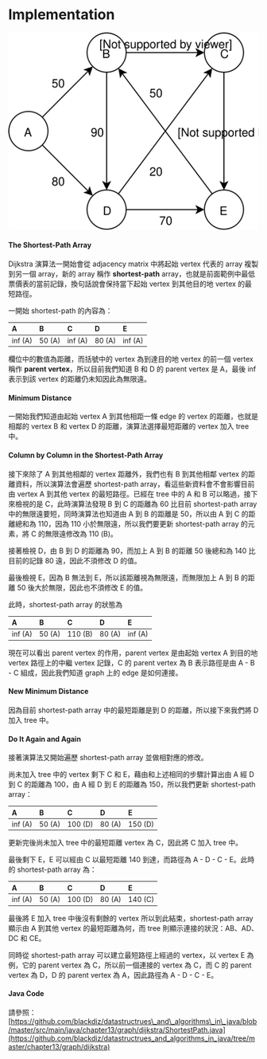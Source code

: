 # Implementation

![&#x6B64;&#x70BA;&#x5206;&#x6790;&#x6700;&#x77ED;&#x8DEF;&#x5F91;&#x7684; graph &#x7BC4;&#x4F8B;](../../.gitbook/assets/shortest_path_example.svg)

#### The Shortest-Path Array

Dijkstra 演算法一開始會從 adjacency matrix 中將起始 vertex 代表的 array 複製到另一個 array，新的 array 稱作 **shortest-path** array，也就是前面範例中最低票價表的當前記錄，換句話說會保持當下起始 vertex 到其他目的地 vertex 的最短路徑。

一開始 shortest-path 的內容為：

| A | B | C | D | E |
| :--- | :--- | :--- | :--- | :--- |
| inf \(A\) | 50 \(A\) | inf \(A\) | 80 \(A\) | inf \(A\) |

欄位中的數值為距離，而括號中的 vertex 為到達目的地 vertex 的前一個 vertex 稱作 **parent vertex**，所以目前我們知道 B 和 D 的 parent vertex 是 A，最後 inf 表示到該 vertex 的距離仍未知因此為無限遠。

#### Minimum Distance

一開始我們知道由起始 vertex A 到其他相距一條 edge 的 vertex 的距離，也就是相鄰的 vertex B 和 vertex D 的距離，演算法選擇最短距離的 vertex 加入 tree 中。

#### Column by Column in the Shortest-Path Array

接下來除了 A 到其他相鄰的 vertex 距離外，我們也有 B 到其他相鄰 vertex 的距離資料，所以演算法會遍歷 shortest-path array，看這些新資料會不會影響目前由 vertex A 到其他 vertex 的最短路徑。已經在 tree 中的 A 和 B 可以略過，接下來檢視的是 C，此時演算法發現 B 到 C 的距離為 60 比目前 shortest-path array 中的無限遠要短，同時演算法也知道由 A 到 B 的距離是 50，所以由 A 到 C 的距離總和為 110，因為 110 小於無限遠，所以我們要更新 shortest-path array 的元素，將 C 的無限遠修改為 110 \(B\)。

接著檢視 D，由 B 到 D 的距離為 90，而加上 A 到 B 的距離 50 後總和為 140 比目前的記錄 80 遠，因此不須修改 D 的值。

最後檢視 E，因為 B 無法到 E，所以該距離視為無限遠，而無限加上 A 到 B 的距離 50 後大於無限，因此也不須修改 E 的值。

此時，shortest-path array 的狀態為

| A | B | C | D | E |
| :--- | :--- | :--- | :--- | :--- |
| inf \(A\) | 50 \(A\) | 110 \(B\) | 80 \(A\) | inf \(A\) |

現在可以看出 parent vertex 的作用，parent vertex 是由起始 vertex A 到目的地 vertex 路徑上的中繼 vertex 記錄，C 的 parent vertex 為 B 表示路徑是由 A - B - C 組成，因此我們知道 graph  上的 edge 是如何連接。

#### New Minimum Distance

因為目前 shortest-path array 中的最短距離是到 D 的距離，所以接下來我們將 D 加入 tree 中。

#### Do It Again and Again

接著演算法又開始遍歷 shortest-path array 並做相對應的修改。

尚未加入 tree 中的 vertex 剩下 C 和 E，藉由和上述相同的步驟計算出由 A 經 D 到 C 的距離為 100，由 A 經 D 到 E 的距離為 150，所以我們更新 shortest-path array：

| A | B | C | D | E |
| :--- | :--- | :--- | :--- | :--- |
| inf \(A\) | 50 \(A\) | 100 \(D\) |  80 \(A\) | 150 \(D\) |

更新完後尚未加入 tree 中的最短距離 vertex 為 C，因此將 C 加入 tree 中。

最後剩下 E，E 可以經由 C 以最短距離 140 到達，而路徑為 A - D - C - E。此時的 shortest-path array 為：

| A | B | C | D | E |
| :--- | :--- | :--- | :--- | :--- |
| inf \(A\) | 50 \(A\) | 100 \(D\) |  80 \(A\) | 140 \(C\) |

最後將 E 加入 tree 中後沒有剩餘的 vertex 所以到此結束，shortest-path array 顯示由 A 到其他 vertex 的最短距離為何，而 tree 則顯示連接的狀況：AB、AD、DC 和 CE。

同時從 shortest-path array 可以建立最短路徑上經過的 vertex，以 vertex E 為例，它的 parent vertex 為 C，所以前一個連接的 vertex 為 C，而 C 的 parent vertex 為 D，D 的 parent vertex 為 A，因此路徑為 A - D - C - E。

#### Java Code

請參照：[https://github.com/blackdiz/datastructrues\_and\_algorithms\_in\_java/blob/master/src/main/java/chapter13/graph/dijkstra/ShortestPath.java](https://github.com/blackdiz/datastructrues_and_algorithms_in_java/tree/master/chapter13/graph/dijkstra)


